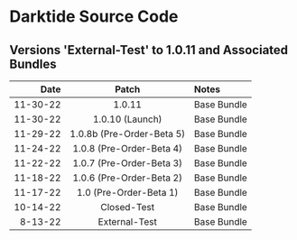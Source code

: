 # Darktide Source Code

Versions 'External-Test' to 1.0.11 and Associated Bundles
-------------------------------------------------------------

Date      |  Patch  | Notes
--------: | :-----: | :--------------
11-30-22   |  1.0.11  | Base Bundle
11-30-22   |  1.0.10 (Launch)  | Base Bundle
11-29-22   |  1.0.8b (Pre-Order-Beta 5)  | Base Bundle
11-24-22   |  1.0.8 (Pre-Order-Beta 4)  | Base Bundle
11-22-22   |  1.0.7 (Pre-Order-Beta 3)  | Base Bundle
11-18-22   |  1.0.6 (Pre-Order-Beta 2)  | Base Bundle
11-17-22   |  1.0 (Pre-Order-Beta 1)  | Base Bundle
10-14-22   |  Closed-Test  | Base Bundle
8-13-22   |  External-Test  | Base Bundle